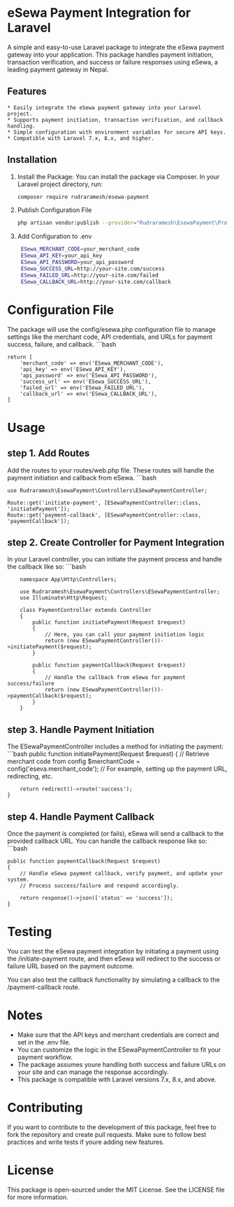 # eSewa Payment Integration for Laravel


A simple and easy-to-use Laravel package to integrate the eSewa payment gateway into your application. This package handles payment initiation, transaction verification, and success or failure responses using eSewa, a leading payment gateway in Nepal.


## Features
    * Easily integrate the eSewa payment gateway into your Laravel project.
    * Supports payment initiation, transaction verification, and callback handling.
    * Simple configuration with environment variables for secure API keys.
    * Compatible with Laravel 7.x, 8.x, and higher.

## Installation
1.  Install the Package:
    You can install the package via Composer. In your Laravel project directory, run:
    ```bash
    composer require rudraramesh/esewa-payment

2. Publish Configuration File
   ```bash
   php artisan vendor:publish --provider="Rudraramesh\EsewaPayment\Providers\ESewaPaymentServiceProvider" --tag=config

3. Add Configuration to .env
   ```bash
    ESewa_MERCHANT_CODE=your_merchant_code
    ESewa_API_KEY=your_api_key
    ESewa_API_PASSWORD=your_api_password
    ESewa_SUCCESS_URL=http://your-site.com/success
    ESewa_FAILED_URL=http://your-site.com/failed
    ESewa_CALLBACK_URL=http://your-site.com/callback

# Configuration File
The package will use the config/esewa.php configuration file to manage settings like the merchant code, API credentials, and URLs for payment success, failure, and callback.
    ```bash
    
    return [
        'merchant_code' => env('ESewa_MERCHANT_CODE'),
        'api_key' => env('ESewa_API_KEY'),
        'api_password' => env('ESewa_API_PASSWORD'),
        'success_url' => env('ESewa_SUCCESS_URL'),
        'failed_url' => env('ESewa_FAILED_URL'),
        'callback_url' => env('ESewa_CALLBACK_URL'),
    ]
         
# Usage

## step 1. Add Routes
Add the routes to your routes/web.php file. These routes will handle the payment initiation and callback from eSewa.
    ```bash

    use Rudraramesh\EsewaPayment\Controllers\ESewaPaymentController;

    Route::get('initiate-payment', [ESewaPaymentController::class, 'initiatePayment']);
    Route::get('payment-callback', [ESewaPaymentController::class, 'paymentCallback']);

## step 2. Create Controller for Payment Integration
In your Laravel controller, you can initiate the payment process and handle the callback like so:
        ```bash

        namespace App\Http\Controllers;

        use Rudraramesh\EsewaPayment\Controllers\ESewaPaymentController;
        use Illuminate\Http\Request;

        class PaymentController extends Controller
        {
            public function initiatePayment(Request $request)
            {
                // Here, you can call your payment initiation logic
                return (new ESewaPaymentController())->initiatePayment($request);
            }

            public function paymentCallback(Request $request)
            {
                // Handle the callback from eSewa for payment success/failure
                return (new ESewaPaymentController())->paymentCallback($request);
            }
        }

## step 3. Handle Payment Initiation
The ESewaPaymentController includes a method for initiating the payment:
    ```bash
    public function initiatePayment(Request $request)
    {
        // Retrieve merchant code from config
        $merchantCode = config('eseva.merchant_code');
        // For example, setting up the payment URL, redirecting, etc.

        return redirect()->route('success');
    }

## step 4. Handle Payment Callback

Once the payment is completed (or fails), eSewa will send a callback to the provided callback URL. You can handle the callback response like so:
    ```bash

    public function paymentCallback(Request $request)
    {
        // Handle eSewa payment callback, verify payment, and update your system.
        // Process success/failure and respond accordingly.

        return response()->json(['status' => 'success']);
    }


# Testing
You can test the eSewa payment integration by initiating a payment using the /initiate-payment route, and then eSewa will redirect to the success or failure URL based on the payment outcome.

You can also test the callback functionality by simulating a callback to the /payment-callback route.


# Notes
* Make sure that the API keys and merchant credentials are correct and set in the .env file.
* You can customize the logic in the ESewaPaymentController to fit your payment workflow.
* The package assumes youre handling both success and failure URLs on your site and can manage the response accordingly.
* This package is compatible with Laravel versions 7.x, 8.x, and above.


# Contributing
If you want to contribute to the development of this package, feel free to fork the repository and create pull requests. Make sure to follow best practices and write tests if youre adding new features.


# License
This package is open-sourced under the MIT License. See the LICENSE file for more information.



